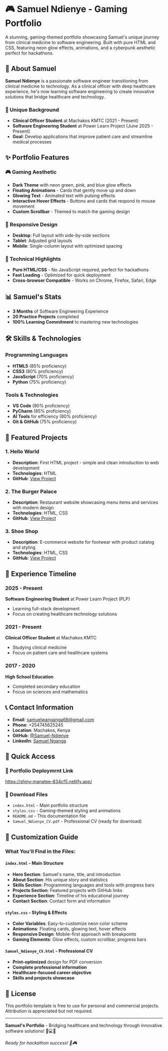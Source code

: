 # 🎮 Samuel Ndienye - Gaming Portfolio

A stunning, gaming-themed portfolio showcasing Samuel's unique journey from clinical medicine to software engineering. Built with pure HTML and CSS, featuring neon glow effects, animations, and a cyberpunk aesthetic perfect for hackathons.

## 🎯 About Samuel

**Samuel Ndienye** is a passionate software engineer transitioning from clinical medicine to technology. As a clinical officer with deep healthcare experience, he's now learning software engineering to create innovative solutions that bridge healthcare and technology.

### 🏥 Unique Background
- **Clinical Officer Student** at Machakos KMTC (2021 - Present)
- **Software Engineering Student** at Power Learn Project (June 2025 - Present)
- **Goal**: Develop applications that improve patient care and streamline medical processes

## ✨ Portfolio Features

### 🎮 Gaming Aesthetic
- **Dark Theme** with neon green, pink, and blue glow effects
- **Floating Animations** - Cards that gently move up and down
- **Glowing Text** - Animated text with pulsing effects
- **Interactive Hover Effects** - Buttons and cards that respond to mouse movement
- **Custom Scrollbar** - Themed to match the gaming design

### 📱 Responsive Design
- **Desktop**: Full layout with side-by-side sections
- **Tablet**: Adjusted grid layouts
- **Mobile**: Single-column layout with optimized spacing

### 🚀 Technical Highlights
- **Pure HTML/CSS** - No JavaScript required, perfect for hackathons
- **Fast Loading** - Optimized for quick deployment
- **Cross-browser Compatible** - Works on Chrome, Firefox, Safari, Edge

## 📊 Samuel's Stats

- **3 Months** of Software Engineering Experience
- **20 Practice Projects** completed
- **100% Learning Commitment** to mastering new technologies

## 🛠️ Skills & Technologies

### Programming Languages
- **HTML5** (85% proficiency)
- **CSS3** (80% proficiency)
- **JavaScript** (70% proficiency)
- **Python** (75% proficiency)

### Tools & Technologies
- **VS Code** (90% proficiency)
- **PyCharm** (85% proficiency)
- **AI Tools** for efficiency (80% proficiency)
- **Git & GitHub** (75% proficiency)

## 🎯 Featured Projects

### 1. Hello World
- **Description**: First HTML project - simple and clean introduction to web development
- **Technologies**: HTML
- **GitHub**: [View Project](https://github.com/Samuel-Ndienye/hello-world)

### 2. The Burger Palace
- **Description**: Restaurant website showcasing menu items and services with modern design
- **Technologies**: HTML, CSS
- **GitHub**: [View Project](https://github.com/Samuel-Ndienye/The-Burger-Palace)

### 3. Shoe Shop
- **Description**: E-commerce website for footwear with product catalog and styling
- **Technologies**: HTML, CSS
- **GitHub**: [View Project](https://github.com/Samuel-Ndienye/shoe-shop)

## 📅 Experience Timeline

### 2025 - Present
**Software Engineering Student** at Power Learn Project (PLP)
- Learning full-stack development
- Focus on creating healthcare technology solutions

### 2021 - Present
**Clinical Officer Student** at Machakos KMTC
- Studying clinical medicine
- Focus on patient care and healthcare systems

### 2017 - 2020
**High School Education**
- Completed secondary education
- Focus on sciences and mathematics

## 📞 Contact Information

- **Email**: samuelwanganga68@gmail.com
- **Phone**: +254745625245
- **Location**: Machakos, Kenya
- **GitHub**: [@Samuel-Ndienye](https://github.com/Samuel-Ndienye)
- **LinkedIn**: [Samuel Nganga](https://www.linkedin.com/in/samuel-nganga-328a81364?trk=contact-info)

## 🚀 Quick Access

### 📸 Portfolio Deploymrnt Link
https://shiny-manatee-834cf5.netlify.app/


### 📁 Download Files
- `index.html` - Main portfolio structure
- `styles.css` - Gaming-themed styling and animations
- `README.md` - This documentation file
- `Samuel_Ndienye_CV.pdf` - Professional CV (ready for download)

## 🎨 Customization Guide

### What You'll Find in the Files:

#### `index.html` - Main Structure
- **Hero Section**: Samuel's name, title, and introduction
- **About Section**: His unique story and statistics
- **Skills Section**: Programming languages and tools with progress bars
- **Projects Section**: Featured projects with GitHub links
- **Experience Section**: Timeline of his educational journey
- **Contact Section**: Contact form and information

#### `styles.css` - Styling & Effects
- **Color Variables**: Easy-to-customize neon color scheme
- **Animations**: Floating cards, glowing text, hover effects
- **Responsive Design**: Mobile-first approach with breakpoints
- **Gaming Elements**: Glow effects, custom scrollbar, progress bars

#### `Samuel_Ndienye_CV.html` - Professional CV
- **Print-optimized** design for PDF conversion
- **Complete professional information**
- **Healthcare-focused career objective**
- **Skills and projects showcase**


## 📄 License

This portfolio template is free to use for personal and commercial projects. Attribution is appreciated but not required.

---

**Samuel's Portfolio** - Bridging healthcare and technology through innovative software solutions! 🏥💻✨

*Ready for hackathon success! 🚀🎮* 
